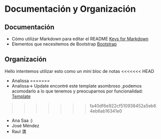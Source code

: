 # Documentación y Organización
## Documentación
* Cómo utilizar Markdown para editar el README [Keys for Markdown](https://commonmark.org/help/)
* Elementos que necesitemos de Bootstrap [Bootstrap](https://getbootstrap.com/docs/5.1/getting-started/introduction/)
  
## Organización
Hello intentemos utilizar esto como un mini bloc de notas
<<<<<<< HEAD
* Analissa
=======
* Analissa-> Update encontré este template asombroso ,podemos acomodarlo a lo que tenemos y preocuparnos por funcionalidad: [Template](https://startbootstrap.com/previews/sb-admin)
>>>>>>> fa40df6e922cf510938452a5eb64eb6ab16341e0
* Ana Saa :)
* José Méndez
* Raul 満 
